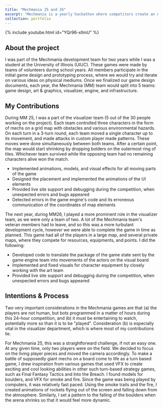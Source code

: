 ```yaml
---
title: "Mechmania 25 and 26"
excerpt: "Mechmania is a yearly hackathon where competitors create an AI that can play a specific game against the bots created by other players. I was one of the developers creating the yearly games. <br/><img src='/images/MM25Thumbnail.png' width='480' height='360'>"
collection: portfolio
---
```

{% include youtube.html id="YQr96-xllmU" %}

## About the project
I was part of the Mechmania development team for two years while I was a student at the University of Illinois (UIUC). These games were made by teams of volunteers during school years. All members participate in the initial game design and prototyping process, where we would try and iterate on various ideas on physical mediums. Once we finalized our game design documents, each year, the Mechmania (MM) team would split into 5 teams: game design, art & graphics, visualizer, engine, and infrastructure. 

## My Contributions
During MM 25, I was a part of the visualizer team (5 out of the 30 people working on the project). Each team controlled three characters in the form of mechs on a grid map with obstacles and various environmental hazards. On each turn in a 3-turn round, each team moved a single character up to its movement, and made attacks in custom player made patterns. These moves were done simultaneously between both teams. After a certain point, the map would start shrinking by dropping bolders on the outermost ring of tiles. Whichever team survived while the opposing team had no remaining characters alive won the match.
<ul>
    <li>Implemented animations, models, and visual effects for all moving parts of the game</li>
    <li>Designed the placement and implemented the animations of the UI elements</li>
    <li>Provided live site support and debugging during the competition, when unexpected errors and bugs appeared</li>
    <li>Detected errors in the game engine's code and its erroneous communication of the coordinates of map elements</li>
</ul> 

The next year, during MM26, I played a more prominent role in the visualizer team, as we were only a team of two. A lot of the Mechmania team's veteran members had to leave, and so this was a more turbulant development cycle, however we were able to complete the game in time as planned. This game had all of the players in a large map, and several private maps, where they compete for resources, equipments, and points. I did the following: 
<ul>
    <li>Developed code to translate the package of the game state sent by the game engine team into movements of the actors on the visual board</li>
    <li>Implemented and fixed visuals for character equipment by closely working with the art team</li>
    <li>Provided live site support and debugging during the competition, when unexpected errors and bugs appeared</li>
</ul> 

## Intentions & Process
Two very important considerations in the Mechmania games are that (a) the players are not human, but bots programmed in a matter of hours during this 24-hour competition, and (b) it must be entertaining to watch, potentially more so than it is to be "played". Consideration (b) is especially vital in the visualizer department, which is where most of my contributions lie.

For Mechmania 25, this was a straightforward challenge, if not an easy one. At any given time, only two players were on the field. We decided to focus on the living player pieces and moved the camera accordingly. To make a battle of supposedly giant mechs on a board come to life as a turn based game, I drew inspiration from various games that used VFX to create exciting and cool looking abilities in other such turn-based strategy games, such as Final Fantasy Tactics and Into the Breach. I found models for boulders, and VFX for smoke and fire. Since the game was being played by computers, it was relatively fast paced. Using the smoke trails and the fire, I created animations of rockets flying out of the screen and falling down from the atmosphere. Similarly, I set a pattern to the falling of the boulders when the arena shrinks so that it would feel more dynamic.